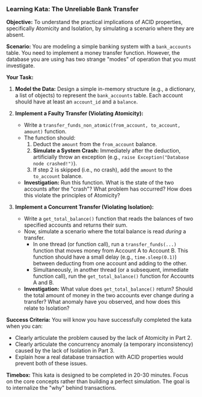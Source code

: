 ### Learning Kata: The Unreliable Bank Transfer

**Objective:** To understand the practical implications of ACID properties, specifically Atomicity and Isolation, by simulating a scenario where they are absent.

**Scenario:**
You are modeling a simple banking system with a `bank_accounts` table. You need to implement a money transfer function. However, the database you are using has two strange "modes" of operation that you must investigate.

**Your Task:**

1.  **Model the Data:** Design a simple in-memory structure (e.g., a dictionary, a list of objects) to represent the `bank_accounts` table. Each account should have at least an `account_id` and a `balance`.

2.  **Implement a Faulty Transfer (Violating Atomicity):**
    - Write a `transfer_funds_non_atomic(from_account, to_account, amount)` function.
    - The function should:
      1.  Deduct the `amount` from the `from_account` balance.
      2.  **Simulate a System Crash:** Immediately after the deduction, artificially throw an exception (e.g., `raise Exception("Database node crashed!")`).
      3.  If step 2 is skipped (i.e., no crash), add the `amount` to the `to_account` balance.
    - **Investigation:** Run this function. What is the state of the two accounts after the "crash"? What problem has occurred? How does this violate the principles of Atomicity?

3.  **Implement a Concurrent Transfer (Violating Isolation):**
    - Write a `get_total_balance()` function that reads the balances of two specified accounts and returns their sum.
    - Now, simulate a scenario where the total balance is read _during_ a transfer.
      - In one thread (or function call), run a `transfer_funds(...)` function that moves money from Account A to Account B. This function should have a small delay (e.g., `time.sleep(0.1)`) between deducting from one account and adding to the other.
      - Simultaneously, in another thread (or a subsequent, immediate function call), run the `get_total_balance()` function for Accounts A and B.
    - **Investigation:** What value does `get_total_balance()` return? Should the total amount of money in the two accounts ever change during a transfer? What anomaly have you observed, and how does this relate to Isolation?

**Success Criteria:**
You will know you have successfully completed the kata when you can:

- Clearly articulate the problem caused by the lack of Atomicity in Part 2.
- Clearly articulate the concurrency anomaly (a temporary inconsistency) caused by the lack of Isolation in Part 3.
- Explain how a real database transaction with ACID properties would prevent both of these issues.

**Timebox:** This kata is designed to be completed in 20-30 minutes. Focus on the core concepts rather than building a perfect simulation. The goal is to internalize the "why" behind transactions.

